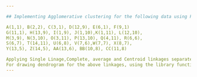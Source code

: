 ```yaml
---

## Implementing Agglomerative clustering for the following data using Python from scratch

A(1,1), B(2,2), C(3,1), D(12,9), E(6,1), F(9,1) 
G(11,1), H(13,9), I(1,9), J(1,10),K(1,11), L(12,10), 
M(3,9), N(3,10), O(3,11), P(13,10), Q(4,11), R(6,6), 
S(6,7), T(14,11), U(6,8), V(7,6),W(7,7), X(8,7), 
Y(13,5), Z(14,5), AA(13,6), BB(10,8), CC(11,8) 

Applying Single Linage,Complete, average and Centroid linkages separately 
For drawing dendrogram for the above linkages, using the library functions. 
---
```

